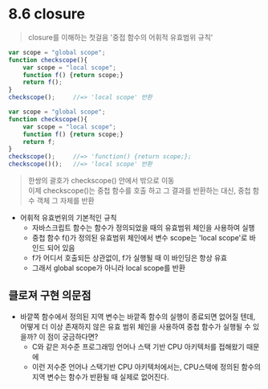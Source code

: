 # 8.6 closure
> closure를 이해하는 첫걸음 '중접 함수의 어휘적 유효범위 규칙'

``` js
var scope = "global scope";
function checkscope(){
	var scope = "local scope";
	function f() {return scope;}
	return f();
}
checkscope();     //=> 'local scope' 반환
```


```js
var scope = "global scope";
function checkscope(){
	var scope = "local scope";
	function f() {return scope;}
	return f;
}
checkscope();     //=> 'function() {return scope;};
checkscope()();   //=> 'local scope' 반환

```

> 한쌍의 괄호가 checkscope() 안에서 밖으로 이동  
> 이제 checkscope()는 중첩 함수를 호출 하고 그 결과를 반환하는 대신, 중첩 함수 객체 그 자체를 반환

* 어휘적 유효번위의 기본적인 규칙
  - 자바스크립트 함수는 함수가 정의되었을 때의 유효범위 체인을 사용하여 실행
  - 중첩 함수 f()가 정의된 유효범위 체인에서 변수 scope는 'local scope'로 바인드 되어 있음
  - f가 어디서 호출되든 상관없이, f가 실행될 때 이 바인딩은 항상 유효
  - 그래서 global scope가 아니라 local scope를 반환


## 클로져 구현 의문점 
* 바깥쪽 함수에서 정의된 지역 변수는 바깥족 함수의 실행이 종료되면 없어질 텐데, 어떻게 더 이상 존재하지 않은 유효 범위 체인을 사용하여 중첩 함수가 실행될 수 있을까? 이 점이 궁금하다면?
  - C와 같은 저수준 프로그래밍 언어나 스택 기반 CPU 아키텍처를 접해왔기 때문에
  - 이런 저수준 언어나 스택기반 CPU 아키텍처에서는, CPU스택에 정의된 함수의 지역 변수는 함수가 반환될 때 실제로 없어진다.
